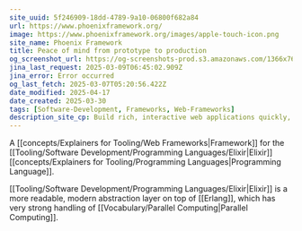```yaml
---
site_uuid: 5f246909-18dd-4789-9a10-06800f682a84
url: https://www.phoenixframework.org/
image: https://www.phoenixframework.org/images/apple-touch-icon.png
site_name: Phoenix Framework
title: Peace of mind from prototype to production
og_screenshot_url: https://og-screenshots-prod.s3.amazonaws.com/1366x768/80/false/e847545065c31c94439a04c9fb3349e96f1b6634c374838c113f00912b289a94.jpeg
jina_last_request: 2025-03-09T06:45:02.909Z
jina_error: Error occurred
og_last_fetch: 2025-03-07T05:20:56.422Z
date_modified: 2025-04-17
date_created: 2025-03-30
tags: [Software-Development, Frameworks, Web-Frameworks]
description_site_cp: Build rich, interactive web applications quickly, with less code and fewer moving parts. Join our growing community of developers using Phoenix to craft APIs, HTML5 apps and more, for fun or at scale.
---
```

A [[concepts/Explainers for Tooling/Web Frameworks|Framework]] for the [[Tooling/Software Development/Programming Languages/Elixir|Elixir]] [[concepts/Explainers for Tooling/Programming Languages|Programming Language]].

[[Tooling/Software Development/Programming Languages/Elixir|Elixir]] is a more readable, modern abstraction layer on top of [[Erlang]], which has very strong handling of [[Vocabulary/Parallel Computing|Parallel Computing]]. 












